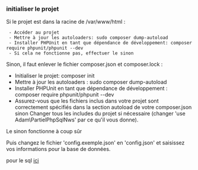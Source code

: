 ### initialiser le projet ###
Si le projet est dans la racine de /var/www/html :

     - Accéder au projet 
     - Mettre à jour les autoloaders: sudo composer dump-autoload
     - Installer PHPUnit en tant que dépendance de développement: composer require phpunit/phpunit --dev
     - Si cela ne fonctionne pas, effectuer le sinon

Sinon, il faut enlever le fichier composer.json et composer.lock :
  
  - Initialiser le projet: composer init
  - Mettre à jour les autoloaders : sudo composer dump-autoload
  - Installer PHPUnit en tant que dépendance de développement : composer require phpunit/phpunit --dev
  - Assurez-vous que les fichiers inclus dans votre projet sont correctement spécifiés dans la section autoload de votre composer.json sinon Changer tous les includes du projet si nécessaire (changer 'use Adam\PartielPhpSqlNws' par ce qu'il vous donne).

Le sinon fonctionne à coup sûr

Puis changez le fichier 'config.exemple.json' en 'config.json' et saisissez vos informations pour la base de données.

pour le sql [ici](https://github.com/Adambizien/partiel_php_sql_NWS/blob/main/Database.sql)

